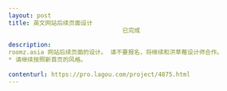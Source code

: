 ```yaml
---                
layout: post       
title: 英文网站后续页面设计
                                已完成
           
description: 
roomz.asia 网站后续页面的设计。 请不要报名，将继续和洪草莓设计师合作。
* 请继续按照新首页的风格。
     
contenturl: https://pro.lagou.com/project/4875.html      
---                 
```

